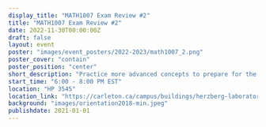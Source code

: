 ```yaml
---
display_title: "MATH1007 Exam Review #2"
title: "MATH1007 Exam Review #2"
date: 2022-11-30T00:00:00Z
draft: false
layout: event
poster: "images/event_posters/2022-2023/math1007_2.png"
poster_cover: "contain"
poster_position: "center"
short_description: "Practice more advanced concepts to prepare for the calculus exam!"
start_time: "6:00 - 8:00 PM EST"
location: "HP 3545"
location_link: "https://carleton.ca/campus/buildings/herzberg-laboratories/"
background: "images/orientation2018-min.jpeg"
publishdate: 2021-01-01
---
```

